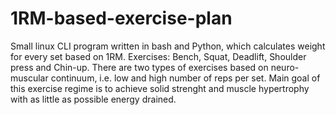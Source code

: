 # 1RM-based-exercise-plan
Small linux CLI program written in bash and Python, 
which calculates weight for every set based on 1RM.
Exercises: Bench, Squat, Deadlift, Shoulder press and Chin-up.
There are two types of exercises based on neuro-muscular continuum,
i.e. low and high number of reps per set. 
Main goal of this exercise regime is to achieve solid strenght and muscle hypertrophy
with as little as possible energy drained.

